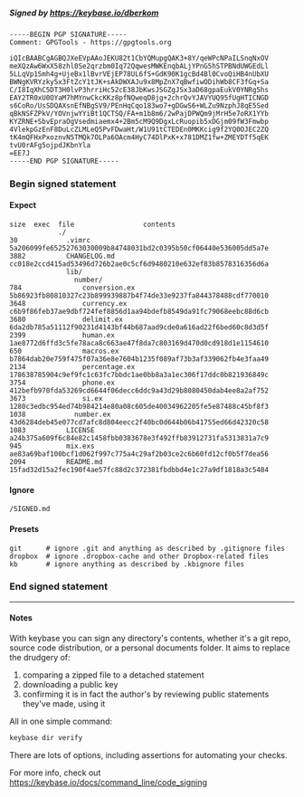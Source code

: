 ##### Signed by https://keybase.io/dberkom
```
-----BEGIN PGP SIGNATURE-----
Comment: GPGTools - https://gpgtools.org

iQIcBAABCgAGBQJXeEVpAAoJEKU82t1CbYQMupgQAK3+8Y/qeWPcNPaILSnqNxOV
meXQzAw6WxX58zhl0Se2qrzbm0Iq72QqwesMWKEnqbALjYPnG5hSTPBNdUWGEdLl
5LLqVp1Smh4g+UjeBx1lBvrVEjEP78UL6fS+GdK90K1gcBd4Bl0CvoQiHB4nUbXU
BWNgKVRYzky5x3FtZcY1tJK+sAkDWXAJu9x8MpZnX7qBwfiwODihWb8CF3fGq+Sa
C/I8IqXhC5DT3H0lvP3hrriHc52cE38JbKwsJSGZgJSx3aD68gpaEukV0YNRg5hs
EAY2TR0xU0OYaM7hMYnwCkcKKz8pfNQweqD8jg+2chrQvYJAVYUQ95fUgHTICNGD
s6CoRo/UsSDQAXsnEfNBgSV9/PEnHqCqo183wo7+gDGwS6+WLZu9NzphJ8qE5Sed
qBkNSFZPkV/YOVnjwYYiBt1QCTSQ/FA+m1b8m6/2wPajDPWQm9jMrH5e7oRX1YYb
KYZRNE+SbvEpraOgVsedmiaemx4+2Bm5cM9Q9DgxLcRuopib5xDGjm09fW3Fmwbp
4VlekpGzEnF8DuLcZLMLeQ5PvFDwaHt/W1U91tCTEDEn0MKKcig9f2YQ0OJEC2ZQ
tK4mQFHxPxoznvN5TMQk7OLPa6OAcm4HyC74DlPxK+x781DMZ1fw+ZMEYDTf5qEK
tvU0rAFg5ojpdJKbnYla
=EE7J
-----END PGP SIGNATURE-----

```

<!-- END SIGNATURES -->

### Begin signed statement 

#### Expect

```
size  exec  file                 contents                                                        
            ./                                                                                   
30            .vimrc             5a206099fe65252763030009b84748031bd2c0395b50cf06440e536005dd5a7e
3882          CHANGELOG.md       cc018e2ccd415ad53496d726b2ae0c5cf6d9480210e632ef83b8578316356d6a
              lib/                                                                               
                number/                                                                          
784               conversion.ex  5b86923fb80810327c23b899939887b4f74de33e9237fa844378488cdf770010
3648              currency.ex    c6b9f86feb37ae9dbf724fef8856d1aa94bdefb8549da91fc79068eebc88d6cb
3680              delimit.ex     6da2db785a51112f90231d4143bf44b687aad9cde0a616ad22f6bed60c8d3d5f
2399              human.ex       1ae8772d6ffd3c5fe78aca8c663ae47f8da7c803169d470d0cd918d1e1154610
650               macros.ex      b7864dab20e759f475f07a36e8e7604b1235f089af73b3af339062fb4e3faa49
2134              percentage.ex  178638785904c9ef9fc1c63fc7bbdc1ae0bb8a3a1ec306f17ddc0b821936849c
3754              phone.ex       412befb970fda53269cd6644f06decc6ddc9a43d29b8080450dab4ee8a2af752
3673              si.ex          1280c3edbc954ed74b984214e80a08c605de40034962205fe5e87488c45bf8f3
1038            number.ex        43d6284deb45e077cd7afc8d804eecc2f40bc0d644b06b41755ed66d42320c58
1083          LICENSE            a24b375a609f6c84e82c1458fbb0383678e3f492ffb83912731fa5313831a7c9
945           mix.exs            ae83a69baf100bcf1d062f997c775a4c29af2b03ce2c6b60fd12cf0b5f7dea56
2094          README.md          15fad32d15a2fec190f4ae57fc88d2c372381fbdbbd4e1c27a9df1818a3c5484
```

#### Ignore

```
/SIGNED.md
```

#### Presets

```
git      # ignore .git and anything as described by .gitignore files
dropbox  # ignore .dropbox-cache and other Dropbox-related files    
kb       # ignore anything as described by .kbignore files          
```

<!-- summarize version = 0.0.9 -->

### End signed statement

<hr>

#### Notes

With keybase you can sign any directory's contents, whether it's a git repo,
source code distribution, or a personal documents folder. It aims to replace the drudgery of:

  1. comparing a zipped file to a detached statement
  2. downloading a public key
  3. confirming it is in fact the author's by reviewing public statements they've made, using it

All in one simple command:

```bash
keybase dir verify
```

There are lots of options, including assertions for automating your checks.

For more info, check out https://keybase.io/docs/command_line/code_signing